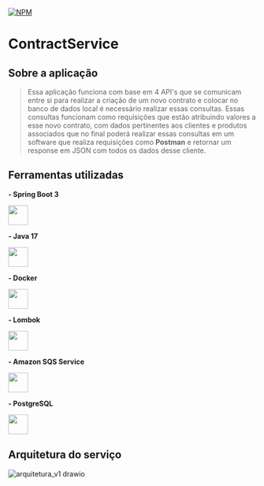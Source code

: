 [![NPM](https://img.shields.io/npm/l/react)](https://github.com/https://github.com/Dev-JeanCharles/ContractService/blob/master/LICENSE) 
# ContractService

## Sobre a aplicação
> Essa aplicação funciona com base em 4 API's que se comunicam entre si para realizar a criação de um novo contrato e colocar no banco de dados local é necessário realizar essas consultas.
> Essas consultas funcionam como requisições que estão atribuindo valores a esse novo contrato, com dados pertinentes aos clientes e produtos associados que no final poderá realizar essas consultas
> em um software que realiza requisições como <strong>Postman</strong> e retornar um response em JSON com todos os dados desse cliente.

## Ferramentas utilizadas
<strong>- Spring Boot 3</strong>

<code><img height="40" src="https://cdn.freebiesupply.com/logos/large/2x/spring-3-logo-png-transparent.png"></code>

<strong>- Java 17</strong>

<code><img height="40" src="https://banner2.cleanpng.com/20180426/kbw/kisspng-computer-icons-java-%E5%92%96%E5%95%A1%E6%B5%B7%E6%8A%A5%E5%9B%BE%E7%89%87%E7%B4%A0%E6%9D%90-5ae2595f709d26.2774016315247834554613.jpg"></code>

<strong>- Docker</strong>

<code><img height="40" src="https://static-00.iconduck.com/assets.00/docker-icon-2048x2048-5mc7mvtn.png"></code>

<strong>- Lombok</strong>

<code><img height="40" src="https://avatars.githubusercontent.com/u/45949248?s=280&v=4"></code>

<strong>- Amazon SQS Service</strong>

<code><img height="40" src="https://cdn.worldvectorlogo.com/logos/aws-sqs.svg"></code>

<strong>- PostgreSQL</strong>

<code><img height="40" src="https://upload.wikimedia.org/wikipedia/commons/thumb/2/29/Postgresql_elephant.svg/540px-Postgresql_elephant.svg.png"></code>

## Arquitetura do serviço

![arquitetura_v1 drawio](https://github.com/Dev-JeanCharles/ContractService/assets/85767415/4d3b0926-dea4-4244-b086-9d9b460f54ae)

